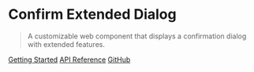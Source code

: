 # Confirm Extended Dialog

> A customizable web component that displays a confirmation dialog with extended features.

[Getting Started](/getting-started)
[API Reference](/api-reference)
[GitHub](https://github.com/MetalbolicX/confirm-extended-dialog)